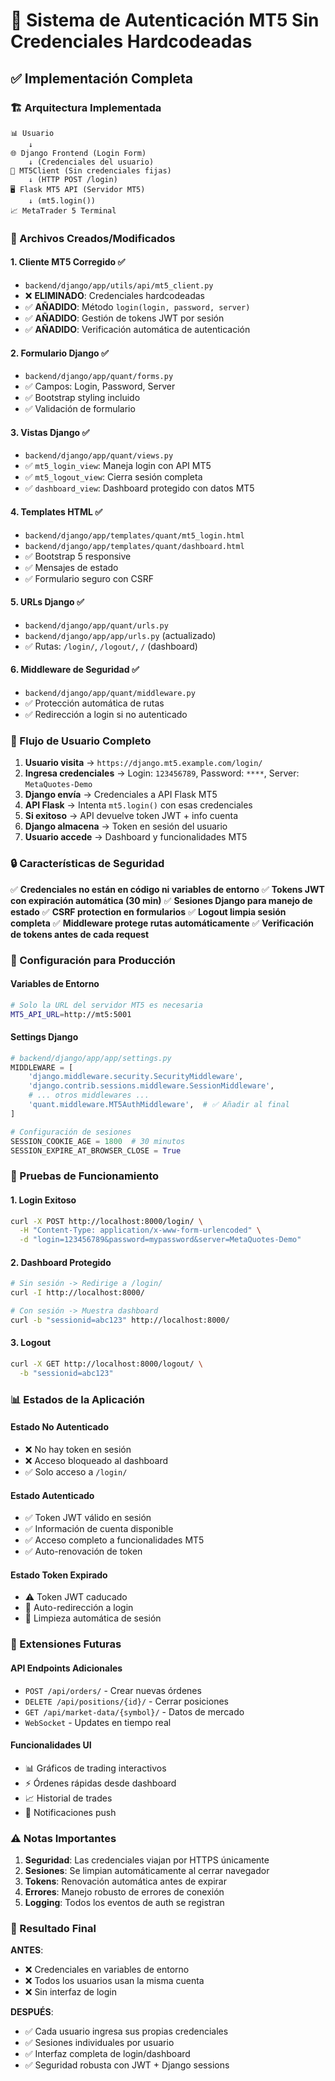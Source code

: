 # 🔐 Sistema de Autenticación MT5 Sin Credenciales Hardcodeadas

## ✅ Implementación Completa

### 🏗️ Arquitectura Implementada

```
📊 Usuario
    ↓
🌐 Django Frontend (Login Form)
    ↓ (Credenciales del usuario)
🔄 MT5Client (Sin credenciales fijas)
    ↓ (HTTP POST /login)
🖥️ Flask MT5 API (Servidor MT5)
    ↓ (mt5.login())
📈 MetaTrader 5 Terminal
```

### 📁 Archivos Creados/Modificados

#### 1. **Cliente MT5 Corregido** ✅
- `backend/django/app/utils/api/mt5_client.py`
- ❌ **ELIMINADO**: Credenciales hardcodeadas
- ✅ **AÑADIDO**: Método `login(login, password, server)`
- ✅ **AÑADIDO**: Gestión de tokens JWT por sesión
- ✅ **AÑADIDO**: Verificación automática de autenticación

#### 2. **Formulario Django** ✅
- `backend/django/app/quant/forms.py`
- ✅ Campos: Login, Password, Server
- ✅ Bootstrap styling incluido
- ✅ Validación de formulario

#### 3. **Vistas Django** ✅
- `backend/django/app/quant/views.py`
- ✅ `mt5_login_view`: Maneja login con API MT5
- ✅ `mt5_logout_view`: Cierra sesión completa
- ✅ `dashboard_view`: Dashboard protegido con datos MT5

#### 4. **Templates HTML** ✅
- `backend/django/app/templates/quant/mt5_login.html`
- `backend/django/app/templates/quant/dashboard.html`
- ✅ Bootstrap 5 responsive
- ✅ Mensajes de estado
- ✅ Formulario seguro con CSRF

#### 5. **URLs Django** ✅
- `backend/django/app/quant/urls.py`
- `backend/django/app/app/urls.py` (actualizado)
- ✅ Rutas: `/login/`, `/logout/`, `/` (dashboard)

#### 6. **Middleware de Seguridad** ✅
- `backend/django/app/quant/middleware.py`
- ✅ Protección automática de rutas
- ✅ Redirección a login si no autenticado

### 🔄 Flujo de Usuario Completo

1. **Usuario visita** → `https://django.mt5.example.com/login/`
2. **Ingresa credenciales** → Login: `123456789`, Password: `****`, Server: `MetaQuotes-Demo`
3. **Django envía** → Credenciales a API Flask MT5 
4. **API Flask** → Intenta `mt5.login()` con esas credenciales
5. **Si exitoso** → API devuelve token JWT + info cuenta
6. **Django almacena** → Token en sesión del usuario
7. **Usuario accede** → Dashboard y funcionalidades MT5

### 🔒 Características de Seguridad

✅ **Credenciales no están en código ni variables de entorno**
✅ **Tokens JWT con expiración automática (30 min)**
✅ **Sesiones Django para manejo de estado**
✅ **CSRF protection en formularios**
✅ **Logout limpia sesión completa**
✅ **Middleware protege rutas automáticamente**
✅ **Verificación de tokens antes de cada request**

### 🚀 Configuración para Producción

#### Variables de Entorno
```bash
# Solo la URL del servidor MT5 es necesaria
MT5_API_URL=http://mt5:5001
```

#### Settings Django
```python
# backend/django/app/app/settings.py
MIDDLEWARE = [
    'django.middleware.security.SecurityMiddleware',
    'django.contrib.sessions.middleware.SessionMiddleware',
    # ... otros middlewares ...
    'quant.middleware.MT5AuthMiddleware',  # ✅ Añadir al final
]

# Configuración de sesiones
SESSION_COOKIE_AGE = 1800  # 30 minutos
SESSION_EXPIRE_AT_BROWSER_CLOSE = True
```

### 🧪 Pruebas de Funcionamiento

#### 1. Login Exitoso
```bash
curl -X POST http://localhost:8000/login/ \
  -H "Content-Type: application/x-www-form-urlencoded" \
  -d "login=123456789&password=mypassword&server=MetaQuotes-Demo"
```

#### 2. Dashboard Protegido
```bash
# Sin sesión -> Redirige a /login/
curl -I http://localhost:8000/

# Con sesión -> Muestra dashboard
curl -b "sessionid=abc123" http://localhost:8000/
```

#### 3. Logout
```bash
curl -X GET http://localhost:8000/logout/ \
  -b "sessionid=abc123"
```

### 📊 Estados de la Aplicación

#### Estado No Autenticado
- ❌ No hay token en sesión
- ❌ Acceso bloqueado al dashboard  
- ✅ Solo acceso a `/login/`

#### Estado Autenticado
- ✅ Token JWT válido en sesión
- ✅ Información de cuenta disponible
- ✅ Acceso completo a funcionalidades MT5
- ✅ Auto-renovación de token

#### Estado Token Expirado
- ⚠️ Token JWT caducado
- 🔄 Auto-redirección a login
- 🧹 Limpieza automática de sesión

### 🔧 Extensiones Futuras

#### API Endpoints Adicionales
- `POST /api/orders/` - Crear nuevas órdenes
- `DELETE /api/positions/{id}/` - Cerrar posiciones
- `GET /api/market-data/{symbol}/` - Datos de mercado
- `WebSocket` - Updates en tiempo real

#### Funcionalidades UI
- 📊 Gráficos de trading interactivos
- ⚡ Órdenes rápidas desde dashboard
- 📈 Historial de trades
- 🔔 Notificaciones push

### ⚠️ Notas Importantes

1. **Seguridad**: Las credenciales viajan por HTTPS únicamente
2. **Sesiones**: Se limpian automáticamente al cerrar navegador
3. **Tokens**: Renovación automática antes de expirar
4. **Errores**: Manejo robusto de errores de conexión
5. **Logging**: Todos los eventos de auth se registran

### 🎯 Resultado Final

**ANTES**: 
- ❌ Credenciales en variables de entorno
- ❌ Todos los usuarios usan la misma cuenta
- ❌ Sin interfaz de login

**DESPUÉS**:
- ✅ Cada usuario ingresa sus propias credenciales
- ✅ Sesiones individuales por usuario
- ✅ Interfaz completa de login/dashboard
- ✅ Seguridad robusta con JWT + Django sessions